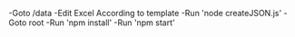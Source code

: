 -Goto /data
-Edit Excel According to template
-Run 'node createJSON.js'
-Goto root
-Run 'npm install'
-Run 'npm start'
